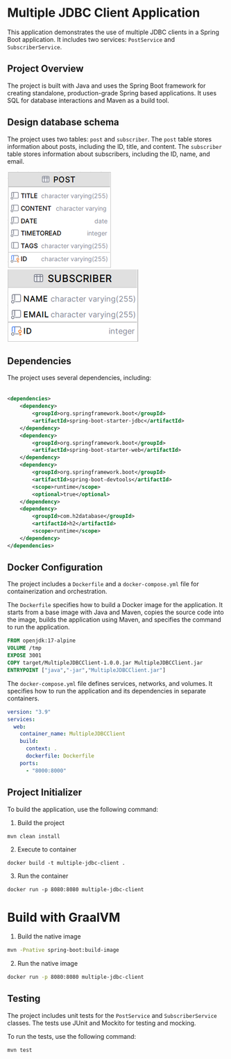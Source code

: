 # Multiple JDBC Client Application

This application demonstrates the use of multiple JDBC clients in a Spring Boot application. It includes two
services: `PostService` and `SubscriberService`.

## Project Overview

The project is built with Java and uses the Spring Boot framework for creating standalone, production-grade Spring based
applications. It uses SQL for database interactions and Maven as a build tool.

## Design database schema

The project uses two tables: `post` and `subscriber`. The `post` table stores information about posts, including the ID,
title, and content. The `subscriber` table stores information about subscribers, including the ID, name, and email.

![img.png](img.png)
![img_1.png](img_1.png)

## Dependencies

The project uses several dependencies, including:

```xml

<dependencies>
    <dependency>
        <groupId>org.springframework.boot</groupId>
        <artifactId>spring-boot-starter-jdbc</artifactId>
    </dependency>
    <dependency>
        <groupId>org.springframework.boot</groupId>
        <artifactId>spring-boot-starter-web</artifactId>
    </dependency>
    <dependency>
        <groupId>org.springframework.boot</groupId>
        <artifactId>spring-boot-devtools</artifactId>
        <scope>runtime</scope>
        <optional>true</optional>
    </dependency>
    <dependency>
        <groupId>com.h2database</groupId>
        <artifactId>h2</artifactId>
        <scope>runtime</scope>
    </dependency>
</dependencies>
```

## Docker Configuration

The project includes a `Dockerfile` and a `docker-compose.yml` file for containerization and orchestration.

The `Dockerfile` specifies how to build a Docker image for the application. It starts from a base image with Java and
Maven, copies the source code into the image, builds the application using Maven, and specifies the command to run the
application.

```dockerfile
FROM openjdk:17-alpine
VOLUME /tmp
EXPOSE 3001
COPY target/MultipleJDBCClient-1.0.0.jar MultipleJDBCClient.jar
ENTRYPOINT ["java","-jar","MultipleJDBCClient.jar"]
```

The `docker-compose.yml` file defines services, networks, and volumes. It specifies how to run the application and its
dependencies in separate containers.

```yaml
version: "3.9"
services:
  web:
    container_name: MultipleJDBCClient
    build:
      context: .
      dockerfile: Dockerfile
    ports:
      - "8000:8000"
```

## Project Initializer

To build the application, use the following command:

1. Build the project

```bash
mvn clean install
```

2. Execute to container

```shell
docker build -t multiple-jdbc-client . 
```

3. Run the container

```shell
docker run -p 8080:8080 multiple-jdbc-client
```

# Build with GraalVM

1. Build the native image

```bash
mvn -Pnative spring-boot:build-image
```

2. Run the native image

```bash
docker run -p 8080:8080 multiple-jdbc-client
```


## Testing

The project includes unit tests for the `PostService` and `SubscriberService` classes. The tests use JUnit and Mockito
for
testing and mocking.

To run the tests, use the following command:

```bash
mvn test
```
